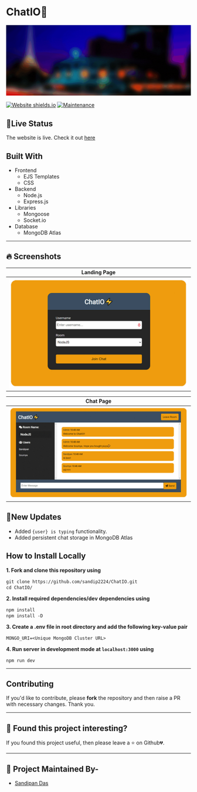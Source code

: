 # ChatIO🚀

<p align="center">
   <img src="media/banner1.gif" alt="Logo"/>
</p>
<!-- PROJECT LOGO -->

[![Website shields.io](https://img.shields.io/website-up-down-green-red/http/shields.io.svg?style=for-the-badge)](http://shields.io/)
[![Maintenance](https://img.shields.io/badge/Maintained%3F-yes-green.svg?style=for-the-badge)](https://GitHub.com/Naereen/StrapDown.js/graphs/commit-activity)

<!-- ABOUT THE PROJECT -->

## 🎉Live Status

The website is live. Check it out [here](https://chatio64.herokuapp.com)

## Built With

- Frontend
   - EJS Templates
   - CSS
- Backend
   - Node.js
   - Express.js
- Libraries
   - Mongoose
   - Socket.io
- Database
   - MongoDB Atlas
---

## 🔥 Screenshots

| Landing Page |
| - |
| ![media/homepage.jpg](media/homepage.jpg) |

| Chat Page |
| - |
| ![media/work'.jpg](media/work'.jpg) |

## 🚩New Updates

- Added `{user} is typing` functionality.
- Added persistent chat storage in MongoDB Atlas


<!-- BUILT WITH -->  

## How to Install Locally

**1. Fork and clone this repository using**

   ```
   git clone https://github.com/sandip2224/ChatIO.git
   cd ChatIO/
   ```  
   
**2. Install required dependencies/dev dependencies using**  

   ```
   npm install
   npm install -D
   ```  
**3. Create a .env file in root directory and add the following key-value pair**  

  ```
  MONGO_URI=<Unique MongoDB Cluster URL>
  ```


**4. Run server in development mode at `localhost:3000` using**  

  ```
  npm run dev
  ```
  
---

## Contributing

If you'd like to contribute, please **fork** the repository and then raise a PR with necessary changes. Thank you.

---

## 🤎 Found this project interesting?

If you found this project useful, then please leave a :star: on Github💔.

---

## :man: Project Maintained By-
  - [Sandipan Das](https://linkedin.com/in/sandipan0164/)
